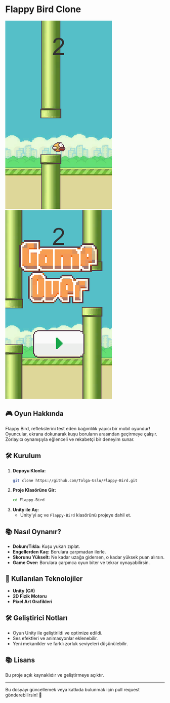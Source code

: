 # Flappy Bird Clone

<img src="Screenshots/ss.png">

<img src="Screenshots/ss1.png">

## 🎮 Oyun Hakkında
Flappy Bird, reflekslerini test eden bağımlılık yapıcı bir mobil oyundur! Oyuncular, ekrana dokunarak kuşu boruların arasından geçirmeye çalışır. Zorlayıcı oynanışıyla eğlenceli ve rekabetçi bir deneyim sunar.

## 🛠 Kurulum
1. **Depoyu Klonla:**
   ```sh
   git clone https://github.com/Tolga-Uslu/Flappy-Bird.git
   ```
2. **Proje Klasörüne Gir:**
   ```sh
   cd Flappy-Bird
   ```
3. **Unity ile Aç:**
   - Unity'yi aç ve `Flappy-Bird` klasörünü projeye dahil et.

## 📚 Nasıl Oynanır?
- **Dokun/Tıkla:** Kuşu yukarı zıplat.
- **Engellerden Kaç:** Borulara çarpmadan ilerle.
- **Skorunu Yükselt:** Ne kadar uzağa gidersen, o kadar yüksek puan alırsın.
- **Game Over:** Borulara çarpınca oyun biter ve tekrar oynayabilirsin.

## 🔧 Kullanılan Teknolojiler
- **Unity (C#)**
- **2D Fizik Motoru**
- **Pixel Art Grafikleri**

## 🛠 Geliştirici Notları
- Oyun Unity ile geliştirildi ve optimize edildi.
- Ses efektleri ve animasyonlar eklenebilir.
- Yeni mekanikler ve farklı zorluk seviyeleri düşünülebilir.

## 📚 Lisans
Bu proje açık kaynaklıdır ve geliştirmeye açıktır.

---
Bu dosyayı güncellemek veya katkıda bulunmak için pull request gönderebilirsin! 🚀

